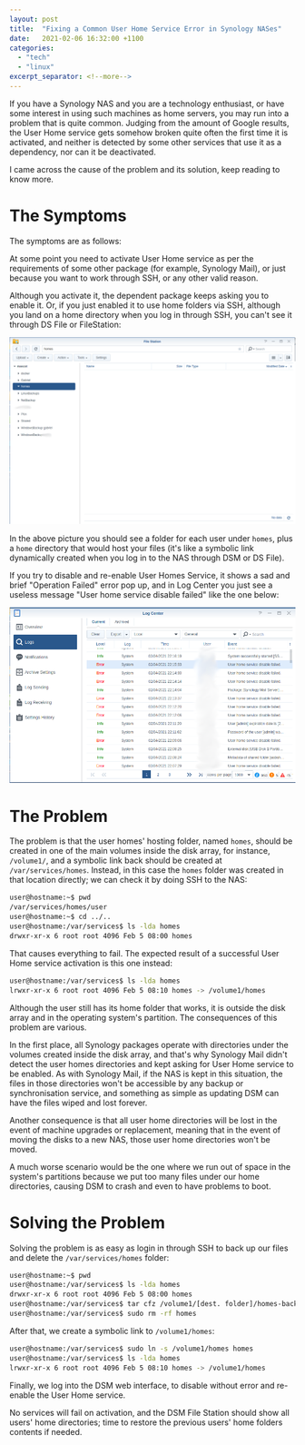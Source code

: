 ```yaml
---
layout: post
title:  "Fixing a Common User Home Service Error in Synology NASes"
date:   2021-02-06 16:32:00 +1100
categories:
  - "tech"
  - "linux"
excerpt_separator: <!--more-->
---
```

If you have a Synology NAS and you are a technology enthusiast, or have some interest in using such machines as home servers, you may run into a problem that is quite common. Judging from the amount of Google results, the User Home service gets somehow broken quite often the first time it is activated, and neither is detected by some other services that use it as a dependency, nor can it be deactivated.

I came across the cause of the problem and its solution, keep reading to know more.
<!--more-->
# The Symptoms
The symptoms are as follows:

At some point you need to activate User Home service as per the requirements of some other package (for example, Synology Mail), or just because you want to work through SSH, or any other valid reason.

Although you activate it, the dependent package keeps asking you to enable it. Or, if you just enabled it to use home folders via SSH, although you land on a home directory when you log in through SSH, you can't see it through DS File or FileStation:

![File Station Not Showing Homes](/assets/FileStation.png)

In the above picture you should see a folder for each user under `homes`, plus a `home` directory that would host your files (it's like a symbolic link dynamically created when you log in to the NAS through DSM or DS File).

If you try to disable and re-enable User Homes Service, it shows a sad and brief "Operation Failed" error pop up, and in Log Center you just see a useless message "User home service disable failed" like the one below:

![Log Station Message](/assets/LogCenter.png)

# The Problem
The problem is that the user homes' hosting folder, named `homes`, should be created in one of the main volumes inside the disk array, for instance, `/volume1/`, and a symbolic link back should be created at `/var/services/homes`. Instead, in this case the `homes` folder was created in that location directly; we can check it by doing SSH to the NAS:

```bash
user@hostname:~$ pwd
/var/services/homes/user
user@hostname:~$ cd ../..
user@hostname:/var/services$ ls -lda homes
drwxr-xr-x 6 root root 4096 Feb 5 08:00 homes 
```

That causes everything to fail. The expected result of a successful User Home service activation is this one instead:

```bash
user@hostname:/var/services$ ls -lda homes
lrwxr-xr-x 6 root root 4096 Feb 5 08:10 homes -> /volume1/homes 
```

Although the user still has its home folder that works, it is outside the disk array and in the operating system's partition. The consequences of this problem are various. 

In the first place, all Synology packages operate with directories under the volumes created inside the disk array, and that's why Synology Mail didn't detect the user homes directories and kept asking for User Home service to be enabled. As with Synology Mail, if the NAS is kept in this situation, the files in those directories won't be accessible by any backup or synchronisation service, and something as simple as updating DSM can have the files wiped and lost forever. 

Another consequence is that all user home directories will be lost in the event of machine upgrades or replacement, meaning that in the event of moving the disks to a new NAS, those user home directories  won't be moved.

A much worse scenario would be the one where we run out of space in the system's partitions because we put too many files under our home directories, causing DSM to crash and even to have problems to boot.

# Solving the Problem
Solving the problem is as easy as login in through SSH to back up our files and delete the `/var/services/homes` folder:

```bash
user@hostname:~$ pwd
user@hostname:/var/services$ ls -lda homes
drwxr-xr-x 6 root root 4096 Feb 5 08:00 homes
user@hostname:/var/services$ tar cfz /volume1/[dest. folder]/homes-backup.tgz homes
user@hostname:/var/services$ sudo rm -rf homes
```

After that, we create a symbolic link to `/volume1/homes`:

 ```bash
user@hostname:/var/services$ sudo ln -s /volume1/homes homes
user@hostname:/var/services$ ls -lda homes
lrwxr-xr-x 6 root root 4096 Feb 5 08:10 homes -> /volume1/homes
```

Finally, we log into the DSM web interface, to disable without error and re-enable the User Home service. 

No services will fail on activation, and the DSM File Station should show all users' home directories; time to restore the previous users' home folders contents if needed.
